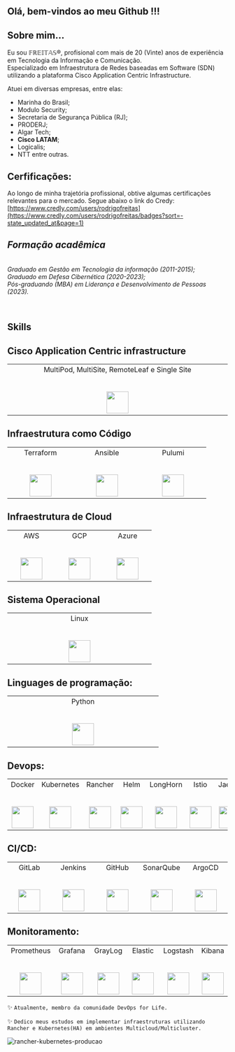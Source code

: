 <h2> Olá, bem-vindos ao meu Github !!! </h2> 

## Sobre mim... ##

Eu sou 𝔽ℝ𝔼𝕀𝕋𝔸𝕊®, profisional com mais de 20 (Vinte) anos de experiência em Tecnologia da Informação e Comunicação. 
</br>Especializado em Infraestrutura de Redes baseadas em Software (SDN) utilizando a plataforma Cisco Application Centric Infrastructure.

Atuei em diversas empresas, entre elas:
<ul>
  <li>Marinha do Brasil;</li>
  <li>Modulo Security;</li>
  <li>Secretaria de Segurança Pública (RJ);</li>
  <li>PRODERJ;</li>
  <li>Algar Tech;</li>
  <li><b>Cisco LATAM</b>;</li>
  <li>Logicalis;</li>
  <li>NTT entre outras.</li>
</ul>

## Cerfificações:
Ao longo de minha trajetória profissional, obtive algumas certificações relevantes para o mercado. Segue abaixo o link do Credy:</br>
<a href="https://www.credly.com/users/rodrigofreitas">[https://www.credly.com/users/rodrigofreitas](https://www.credly.com/users/rodrigofreitas/badges?sort=-state_updated_at&page=1)</a>


<p>
  <em>
    <h2> Formação acadêmica </h2>
    </br>
    Graduado em Gestão em Tecnologia da informação  (2011-2015);
    </br>
    Graduado em Defesa Cibernética  (2020-2023);
    </br>
    Pós-graduando (MBA) em Liderança e Desenvolvimento de Pessoas  (2023).
    </br>
  </em>
</p>

<p>
</br>

## Skills

## Cisco Application Centric infrastructure

<table>
  <tbody>
    <tr valign="top">
      <td width="20%" align="center">
        <span>MultiPod, MultiSite, RemoteLeaf e Single Site</span><br><br><br>
        <img height="50px" src="https://www.vectorlogo.zone/logos/cisco/cisco-ar21.svg">
      </td>      
    </tr>
  </tbody>
</table>  

## Infraestrutura como Código

<table>
  <tbody>
    <tr valign="top">
      <td width="20%" align="center">
        <span>Terraform</span><br><br><br>
        <img height="50px" src="https://www.vectorlogo.zone/logos/terraformio/terraformio-icon.svg">
      </td>
      <td width="20%" align="center">
        <span>Ansible</span><br><br><br>
        <img height="50px" src="https://www.vectorlogo.zone/logos/ansible/ansible-icon.svg">
      </td>
      <td width="20%" align="center">
        <span>Pulumi</span><br><br><br>
        <img height="50px" src="https://www.vectorlogo.zone/logos/pulumiio/pulumiio-ar21.svg">
      </td>
    </tr>
  </tbody>
</table>


## Infraestrutura de Cloud

<table>
  <tbody>
    <tr valign="top">
      <td width="20%" align="center">
        <span>AWS</span><br><br><br>
        <img height="50px" src="https://www.vectorlogo.zone/logos/amazon_aws/amazon_aws-icon.svg">
      </td>
      <td width="20%" align="center">
        <span>GCP</span><br><br><br>
        <img height="50px" src="https://www.vectorlogo.zone/logos/google_cloud/google_cloud-icon.svg">
      </td>
      <td width="20%" align="center">
        <span>Azure</span><br><br><br>
        <img height="50px" src="https://www.vectorlogo.zone/logos/microsoft_azure/microsoft_azure-icon.svg">
      </td>
    </tr>
  </tbody>
</table>

## Sistema Operacional 
<table>
  <tbody>
    <tr valign="top">
      <td width="20%" align="center">
        <span>Linux</span><br><br><br>
        <img height="50px" src="https://www.vectorlogo.zone/logos/linux/linux-icon.svg">
      </td>
  </tbody>
</table>

  
## Linguages de programação:

<table>
  <tbody>
    <tr valign="top">
      <td width="20%" align="center">
        <span>Python</span><br><br><br>
        <img height="50px" src="https://www.vectorlogo.zone/logos/python/python-icon.svg">
      </td>
    </tr>
  </tbody>
</table>


## Devops:

<table>
  <tbody>
    <tr valign="top">
      <td width="20%" align="center">
        <span>Docker</span><br><br><br>
        <img height="50px" src="https://www.vectorlogo.zone/logos/docker/docker-icon.svg">
      </td>
      <td width="20%" align="center">
        <span>Kubernetes</span><br><br><br>
        <img height="50px" src="https://www.vectorlogo.zone/logos/kubernetes/kubernetes-icon.svg">
      </td>
      <td width="20%" align="center">
        <span>Rancher</span><br><br><br>
        <img height="50px" src="https://www.vectorlogo.zone/logos/rancher/rancher-icon.svg">
      </td>
      <td width="20%" align="center">
        <span>Helm</span><br><br><br>
        <img height="50px" src="https://www.vectorlogo.zone/logos/helmsh/helmsh-icon.svg">
      </td>      
      <td width="20%" align="center">
        <span>LongHorn</span><br><br><br>
        <img height="50px" src="https://www.suse.com/c/wp-content/uploads/2023/03/longhorn-icon-color.png">
      </td>
      <td width="20%" align="center">
        <span>Istio</span><br><br><br>
        <img height="50px" src="https://www.vectorlogo.zone/logos/istioio/istioio-icon.svg">
      </td>
      <td width="20%" align="center">
        <span>Jaeger</span><br><br><br>
        <img height="50px" src="https://www.vectorlogo.zone/logos/jaegertracingio/jaegertracingio-icon.svg">
      </td> 
      <td width="20%" align="center">
        <span>Kiali</span><br><br><br>
        <img height="50px" src="https://s3.amazonaws.com/media-p.slid.es/uploads/671898/images/6101039/kiali_logo_darkbkg_1280px.svg">
      </td>
      <td width="20%" align="center">
        <span>Traefik</span><br><br><br>
        <img height="50px" src="https://www.vectorlogo.zone/logos/traefikio/traefikio-icon.svg">
      </td> 
    </tr>
  </tbody>
</table>  

## CI/CD:

<table>
  <tbody>
    <tr valign="top">
      <td width="20%" align="center">
        <span>GitLab</span><br><br><br>
        <img height="50px" src="https://www.vectorlogo.zone/logos/gitlab/gitlab-icon.svg">
      </td>
      <td width="20%" align="center">
        <span>Jenkins</span><br><br><br>
        <img height="50px" src="https://www.vectorlogo.zone/logos/jenkins/jenkins-icon.svg">
      </td>
      <td width="20%" align="center">
        <span>GitHub</span><br><br><br>
        <img height="50px" src="https://www.vectorlogo.zone/logos/github/github-icon.svg">
      </td>
      <td width="20%" align="center">
        <span>SonarQube</span><br><br><br>
        <img height="50px" src="https://seeklogo.com/images/S/sonarqube-logo-AF25541AAF-seeklogo.com.png">
      </td>      
      <td width="20%" align="center">
        <span>ArgoCD</span><br><br><br>
        <img height="50px" src="https://www.vectorlogo.zone/logos/argoprojio/argoprojio-icon.svg">
      </td>
    </tr>
  </tbody>
</table>  

## Monitoramento:

<table>
  <tbody>
    <tr valign="top">
      <td width="20%" align="center">
        <span>Prometheus</span><br><br><br>
        <img height="50px" src="https://www.vectorlogo.zone/logos/prometheusio/prometheusio-icon.svg">
      </td>
      <td width="20%" align="center">
        <span>Grafana</span><br><br><br>
        <img height="50px" src="https://www.vectorlogo.zone/logos/grafana/grafana-icon.svg">
      </td>
      <td width="20%" align="center">
        <span>GrayLog</span><br><br><br>
        <img height="50px" src="https://www.vectorlogo.zone/logos/graylog/graylog-icon.svg">
      </td>
            <td width="20%" align="center">
        <span>Elastic</span><br><br><br>
        <img height="50px" src="https://www.vectorlogo.zone/logos/elastic/elastic-icon.svg">
      </td>
            <td width="20%" align="center">
        <span>Logstash</span><br><br><br>
        <img height="50px" src="https://www.vectorlogo.zone/logos/elasticco_logstash/elasticco_logstash-icon.svg">
      </td>
            <td width="20%" align="center">
        <span>Kibana</span><br><br><br>
        <img height="50px" src="https://www.vectorlogo.zone/logos/elasticco_kibana/elasticco_kibana-icon.svg">
      </td>
    </tr>
  </tbody>
</table>

✨ ```Atualmente, membro da comunidade DevOps for Life.```

✨ ```Dedico meus estudos em implementar infraestruturas utilizando Rancher e Kubernetes(HA) em ambientes Multicloud/Multicluster. ```

![rancher-kubernetes-producao](https://user-images.githubusercontent.com/52961166/116400929-9fd20000-a7f8-11eb-8e06-fe9cf393e4a9.png)

